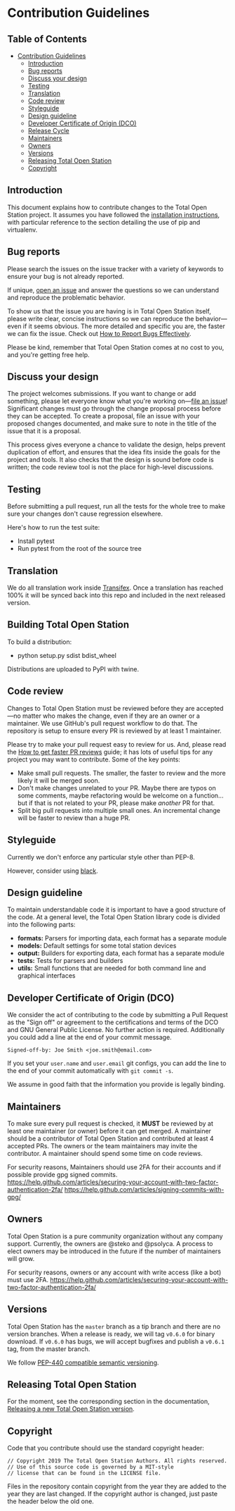 # Contribution Guidelines

## Table of Contents

- [Contribution Guidelines](#contribution-guidelines)
  - [Introduction](#introduction)
  - [Bug reports](#bug-reports)
  - [Discuss your design](#discuss-your-design)
  - [Testing](#testing)
  - [Translation](#translation)
  - [Code review](#code-review)
  - [Styleguide](#styleguide)
  - [Design guideline](#design-guideline)
  - [Developer Certificate of Origin (DCO)](#developer-certificate-of-origin-dco)
  - [Release Cycle](#release-cycle)
  - [Maintainers](#maintainers)
  - [Owners](#owners)
  - [Versions](#versions)
  - [Releasing Total Open Station](#releasing-total-open-station)
  - [Copyright](#copyright)

## Introduction

This document explains how to contribute changes to the Total Open Station project.
It assumes you have followed the
[installation instructions](https://totalopenstation.readthedocs.io/en/stable/installing.html),
with particular reference to the section detailing the use of pip and virtualenv.

## Bug reports

Please search the issues on the issue tracker with a variety of keywords
to ensure your bug is not already reported.

If unique, [open an issue](https://github.com/steko/totalopenstation/issues/new)
and answer the questions so we can understand and reproduce the
problematic behavior.

To show us that the issue you are having is in Total Open Station itself, please
write clear, concise instructions so we can reproduce the behavior—
even if it seems obvious. The more detailed and specific you are,
the faster we can fix the issue. Check out [How to Report Bugs
Effectively](http://www.chiark.greenend.org.uk/~sgtatham/bugs.html).

Please be kind, remember that Total Open Station comes at no cost to you, and you're
getting free help.

## Discuss your design

The project welcomes submissions. If you want to change or add something,
please let everyone know what you're working on—[file an issue](https://github.com/steko/totalopenstation/issues/new)!
Significant changes must go through the change proposal process
before they can be accepted. To create a proposal, file an issue with
your proposed changes documented, and make sure to note in the title
of the issue that it is a proposal.

This process gives everyone a chance to validate the design, helps
prevent duplication of effort, and ensures that the idea fits inside
the goals for the project and tools. It also checks that the design is
sound before code is written; the code review tool is not the place for
high-level discussions.

## Testing

Before submitting a pull request, run all the tests for the whole tree
to make sure your changes don't cause regression elsewhere.

Here's how to run the test suite:

- Install pytest
- Run pytest from the root of the source tree

## Translation

We do all translation work inside [Transifex](https://www.transifex.com/projects/p/totalopenstation/resource/totalopenstation-app/). Once a translation has reached
100% it will be synced back into this repo and
included in the next released version.

## Building Total Open Station

To build a distribution:

- python setup.py sdist bdist_wheel

Distributions are uploaded to PyPI with twine.

## Code review

Changes to Total Open Station must be reviewed before they are accepted—no matter who
makes the change, even if they are an owner or a maintainer. We use GitHub's
pull request workflow to do that. The repository is setup to ensure every PR
is reviewed by at least 1 maintainer.

Please try to make your pull request easy to review for us. And, please read
the [How to get faster PR reviews](https://github.com/kubernetes/community/blob/261cb0fd089b64002c91e8eddceebf032462ccd6/contributors/guide/pull-requests.md#best-practices-for-faster-reviews) guide;
it has lots of useful tips for any project you may want to contribute.
Some of the key points:

* Make small pull requests. The smaller, the faster to review and the
  more likely it will be merged soon.
* Don't make changes unrelated to your PR. Maybe there are typos on
  some comments, maybe refactoring would be welcome on a function... but
  if that is not related to your PR, please make *another* PR for that.
* Split big pull requests into multiple small ones. An incremental change
  will be faster to review than a huge PR.

## Styleguide

Currently we don't enforce any particular style other than PEP-8.

However, consider using [black](https://black.readthedocs.io/en/stable/).

## Design guideline

To maintain understandable code it is important to have a good structure of the code. At a general level, the Total Open Station library code is divided into the following parts:

- **formats:** Parsers for importing data, each format has a separate module
- **models:** Default settings for some total station devices
- **output:** Builders for exporting data, each format has a separate module
- **tests:** Tests for parsers and builders
- **utils:** Small functions that are needed for both command line and graphical interfaces


## Developer Certificate of Origin (DCO)

We consider the act of contributing to the code by submitting a Pull
Request as the "Sign off" or agreement to the certifications and terms
of the DCO and GNU General Public License. No further action is required.
Additionally you could add a line at the end of your commit message.

```
Signed-off-by: Joe Smith <joe.smith@email.com>
```

If you set your `user.name` and `user.email` git configs, you can add the
line to the end of your commit automatically with `git commit -s`.

We assume in good faith that the information you provide is legally binding.


## Maintainers

To make sure every pull request is checked, it **MUST** be reviewed by at least
one maintainer (or owner) before it can get merged. A maintainer
should be a contributor of Total Open Station and contributed at least
4 accepted PRs. The owners or the team maintainers may invite the contributor. A maintainer
should spend some time on code reviews.

For security reasons, Maintainers should use 2FA for their accounts and
if possible provide gpg signed commits.
https://help.github.com/articles/securing-your-account-with-two-factor-authentication-2fa/
https://help.github.com/articles/signing-commits-with-gpg/

## Owners

Total Open Station is a pure community organization without any company support.
Currently, the owners are @steko and @psolyca. A process to elect owners may
be introduced in the future if the number of maintainers will grow.

For security reasons, owners or any account with write access (like a bot)
must use 2FA.
https://help.github.com/articles/securing-your-account-with-two-factor-authentication-2fa/


## Versions

Total Open Station has the `master` branch as a tip branch and there are no version branches.
When a release is ready, we will tag `v0.6.0` for binary download. If `v0.6.0` has bugs, we will accept
bugfixes and publish a `v0.6.1` tag, from the master branch.

We follow [PEP-440 compatible semantic versioning](https://www.python.org/dev/peps/pep-0440/#id50).

## Releasing Total Open Station

For the moment, see the corresponding section in the documentation, [Releasing a new Total Open Station version](https://totalopenstation.readthedocs.io/en/stable/contributing/main.html#releasing-a-new-total-open-station-version).

## Copyright

Code that you contribute should use the standard copyright header:

```
// Copyright 2019 The Total Open Station Authors. All rights reserved.
// Use of this source code is governed by a MIT-style
// license that can be found in the LICENSE file.
```

Files in the repository contain copyright from the year they are added
to the year they are last changed. If the copyright author is changed,
just paste the header below the old one.
